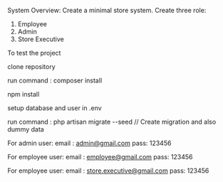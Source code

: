 System Overview:
Create a minimal store system.
Create three role:
1. Employee
2. Admin
3. Store Executive

To test the project 

clone repository

run command : composer install

npm install

setup database and user in .env

run command : php artisan migrate --seed  // Create migration and also dummy data

For admin user: 
email : admin@gmail.com
pass: 123456

For employee user: 
email : employee@gmail.com
pass: 123456

For employee user: 
email : store.executive@gmail.com
pass: 123456
